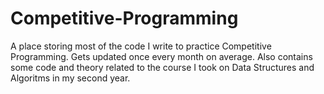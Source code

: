 # Competitive-Programming

A place storing most of the code I write to practice Competitive Programming. Gets updated once every month on average. Also contains some code and theory related to the course I took on Data Structures and Algoritms in my second year.


